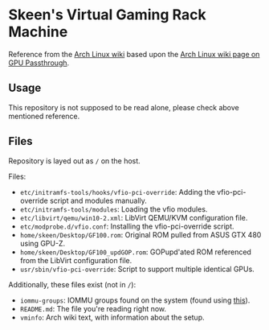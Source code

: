 # Skeen's Virtual Gaming Rack Machine
Reference from the [Arch Linux wiki](https://wiki.archlinux.org/index.php/PCI_passthrough_via_OVMF/Examples#Skeen.27s_Virtual_Gaming_Rack_Machine) based upon the [Arch Linux wiki page on GPU Passthrough](https://wiki.archlinux.org/index.php/PCI_passthrough_via_OVMF).

## Usage
This repository is not supposed to be read alone, please check above mentioned reference.

## Files
Repository is layed out as `/` on the host.

Files:
* `etc/initramfs-tools/hooks/vfio-pci-override`: Adding the vfio-pci-override script and modules manually.
* `etc/initramfs-tools/modules`: Loading the vfio modules.
* `etc/libvirt/qemu/win10-2.xml`: LibVirt QEMU/KVM configuration file.
* `etc/modprobe.d/vfio.conf`: Installing the vfio-pci-override script.
* `home/skeen/Desktop/GF100.rom`: Original ROM pulled from ASUS GTX 480 using GPU-Z.
* `home/skeen/Desktop/GF100_updGOP.rom`: GOPupd'ated ROM referenced from the LibVirt configuration file.
* `usr/sbin/vfio-pci-override`: Script to support multiple identical GPUs.

Additionally, these files exist (not in `/`):
* `iommu-groups`: IOMMU groups found on the system (found using [this](https://wiki.archlinux.org/index.php/PCI_passthrough_via_OVMF#Ensuring_that_the_groups_are_valid)).
* `README.md`: The file you're reading right now.
* `vminfo`: Arch wiki text, with information about the setup.
